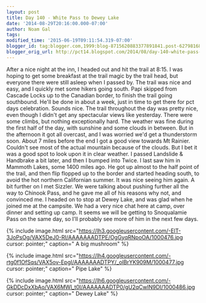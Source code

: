```yaml
---
layout: post
title: Day 140 - White Pass to Dewey Lake
date: '2014-08-29T20:16:00.000-07:00'
author: Noam Gal
tags:
modified_time: '2015-06-19T09:11:54.319-07:00'
blogger_id: tag:blogger.com,1999:blog-8715620883377891841.post-6279816807494789312
blogger_orig_url: http://pct14.blogspot.com/2014/08/day-140-white-pass-to-dewey-lake.html
---
```


 After a nice night at the inn, I headed out and hit the trail at 8:15. I was hoping to get some breakfast at the
 trail magic by the trail head, but everyone there were still asleep when I passed by.
 The trail was nice and
 easy, and I quickly met some hikers going south. Papi skipped from Cascade Locks up to the Canadian border, to
 finish the trail going southbound. He'll be done in about a week, just in time to get there for pct days
 celebration. Sounds nice.
 The trail throughout the day was pretty nice, even though I didn't get any
 spectacular views like yesterday. There were some climbs, but nothing exceptionally hard.
 The weather was fine
 during the first half of the day, with sunshine and some clouds in between. But in the afternoon it got all
 overcast, and I was worried we'd get a thunderstorm soon.
 About 7 miles before the end I got a good view
 towards Mt Rainier. Couldn't see most of the actual mountain because of the clouds. But I bet it was a good spot to
 look upon it in clear weather.
 I passed Landslide &amp; Handbrake a bit later, and then I bumped into Twice. I
 last saw him in Mammoth Lakes, some 1400 miles ago. He got up almost to the half point of the trail, and then flip
 flopped up to the border and started heading south, to avoid the hot northern Californian summer. It was nice seeing
 him again.
 A bit further on I met Sizzler. We were talking about pushing further all the way to Chinook Pass,
 and he gave me all of his reasons why not, and convinced me. I headed on to stop at Dewey Lake, and was glad when he
 joined me at the campsite.
 We had a very nice chat here at camp, over dinner and setting up camp. It seems we
 will be getting to Snoqualamie Pass on the same day, so I'll probably see more of him in the next few days.

 
{% include image.html src="https://lh3.googleusercontent.com/-ElT-3JoPsOg/VAX5DeJ0-RI/AAAAAAADTPE/OgGyqRNpoOA/1000476.jpg cursor: pointer;" caption=" A big mushroom" %}

 
{% include image.html src="https://lh4.googleusercontent.com/-rtg0f1OfSqs/VAX5ov-EpgI/AAAAAAADTPY/_olBrYK909M/1000477.jpg cursor: pointer;" caption=" Pipe Lake" %}

 
{% include image.html src="https://lh6.googleusercontent.com/-GkDDcDxXbAo/VAX6MWl_t0I/AAAAAAADTP0/gU2qCwIN9DI/1000486.jpg cursor: pointer;" caption=" Dewey Lake" %}

